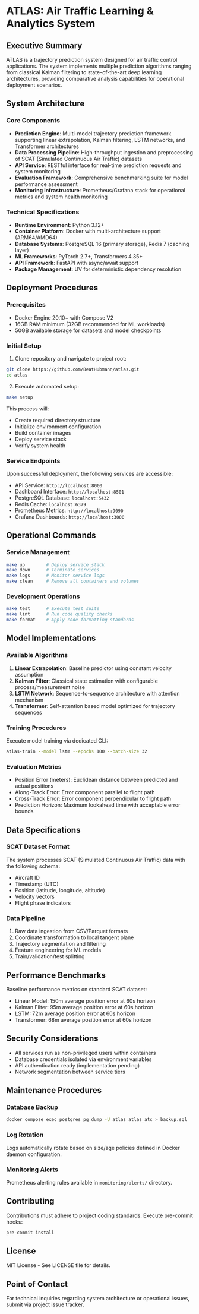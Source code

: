 # ATLAS: Air Traffic Learning & Analytics System

## Executive Summary

ATLAS is a trajectory prediction system designed for air traffic control applications. The system implements multiple prediction algorithms ranging from classical Kalman filtering to state-of-the-art deep learning architectures, providing comparative analysis capabilities for operational deployment scenarios.

## System Architecture

### Core Components

- **Prediction Engine**: Multi-model trajectory prediction framework supporting linear extrapolation, Kalman filtering, LSTM networks, and Transformer architectures
- **Data Processing Pipeline**: High-throughput ingestion and preprocessing of SCAT (Simulated Continuous Air Traffic) datasets
- **API Service**: RESTful interface for real-time prediction requests and system monitoring
- **Evaluation Framework**: Comprehensive benchmarking suite for model performance assessment
- **Monitoring Infrastructure**: Prometheus/Grafana stack for operational metrics and system health monitoring

### Technical Specifications

- **Runtime Environment**: Python 3.12+
- **Container Platform**: Docker with multi-architecture support (ARM64/AMD64)
- **Database Systems**: PostgreSQL 16 (primary storage), Redis 7 (caching layer)
- **ML Frameworks**: PyTorch 2.7+, Transformers 4.35+
- **API Framework**: FastAPI with async/await support
- **Package Management**: UV for deterministic dependency resolution

## Deployment Procedures

### Prerequisites

- Docker Engine 20.10+ with Compose V2
- 16GB RAM minimum (32GB recommended for ML workloads)
- 50GB available storage for datasets and model checkpoints

### Initial Setup

1. Clone repository and navigate to project root:
```bash
git clone https://github.com/BeatHubmann/atlas.git
cd atlas
```

2. Execute automated setup:
```bash
make setup
```

This process will:
- Create required directory structure
- Initialize environment configuration
- Build container images
- Deploy service stack
- Verify system health

### Service Endpoints

Upon successful deployment, the following services are accessible:

- API Service: `http://localhost:8000`
- Dashboard Interface: `http://localhost:8501`
- PostgreSQL Database: `localhost:5432`
- Redis Cache: `localhost:6379`
- Prometheus Metrics: `http://localhost:9090`
- Grafana Dashboards: `http://localhost:3000`

## Operational Commands

### Service Management
```bash
make up        # Deploy service stack
make down      # Terminate services
make logs      # Monitor service logs
make clean     # Remove all containers and volumes
```

### Development Operations
```bash
make test      # Execute test suite
make lint      # Run code quality checks
make format    # Apply code formatting standards
```

## Model Implementations

### Available Algorithms

1. **Linear Extrapolation**: Baseline predictor using constant velocity assumption
2. **Kalman Filter**: Classical state estimation with configurable process/measurement noise
3. **LSTM Network**: Sequence-to-sequence architecture with attention mechanism
4. **Transformer**: Self-attention based model optimized for trajectory sequences

### Training Procedures

Execute model training via dedicated CLI:
```bash
atlas-train --model lstm --epochs 100 --batch-size 32
```

### Evaluation Metrics

- Position Error (meters): Euclidean distance between predicted and actual positions
- Along-Track Error: Error component parallel to flight path
- Cross-Track Error: Error component perpendicular to flight path
- Prediction Horizon: Maximum lookahead time with acceptable error bounds

## Data Specifications

### SCAT Dataset Format

The system processes SCAT (Simulated Continuous Air Traffic) data with the following schema:
- Aircraft ID
- Timestamp (UTC)
- Position (latitude, longitude, altitude)
- Velocity vectors
- Flight phase indicators

### Data Pipeline

1. Raw data ingestion from CSV/Parquet formats
2. Coordinate transformation to local tangent plane
3. Trajectory segmentation and filtering
4. Feature engineering for ML models
5. Train/validation/test splitting

## Performance Benchmarks

Baseline performance metrics on standard SCAT dataset:
- Linear Model: 150m average position error at 60s horizon
- Kalman Filter: 95m average position error at 60s horizon
- LSTM: 72m average position error at 60s horizon
- Transformer: 68m average position error at 60s horizon

## Security Considerations

- All services run as non-privileged users within containers
- Database credentials isolated via environment variables
- API authentication ready (implementation pending)
- Network segmentation between service tiers

## Maintenance Procedures

### Database Backup
```bash
docker compose exec postgres pg_dump -U atlas atlas_atc > backup.sql
```

### Log Rotation
Logs automatically rotate based on size/age policies defined in Docker daemon configuration.

### Monitoring Alerts
Prometheus alerting rules available in `monitoring/alerts/` directory.

## Contributing

Contributions must adhere to project coding standards. Execute pre-commit hooks:
```bash
pre-commit install
```

## License

MIT License - See LICENSE file for details.

## Point of Contact

For technical inquiries regarding system architecture or operational issues, submit via project issue tracker.